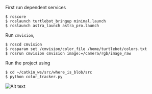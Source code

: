 First run dependent services
```
$ roscore
$ roslaunch turtlebot_bringup minimal.launch
$ roslaunch astra_launch astra_pro.launch
```

Run `cmvision`,
```
$ roscd cmvision
$ rosparam set /cmvision/color_file /home/turtlebot/colors.txt
$ rosrun cmvision cmvision image:=/camera/rgb/image_raw
```

Run the project using
```
$ cd ~/catkin_ws/src/where_is_blob/src
$ python color_tracker.py
```

![Alt text](https://puu.sh/CIJLt/3c1a84e1e1.png)
